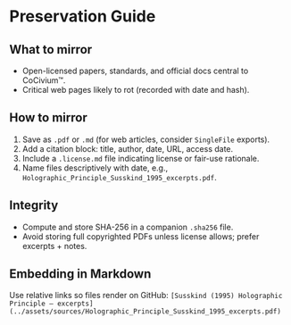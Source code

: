 <!-- status: stub; target: 150+ words -->
<!-- status: stub; target: 150+ words -->
<!-- status: stub; target: 150+ words -->
<!-- status: stub; target: 150+ words -->
<!-- status: stub; target: 150+ words -->
<!-- status: stub; target: 150+ words -->
# Preservation Guide

## What to mirror
- Open-licensed papers, standards, and official docs central to CoCivium™.
- Critical web pages likely to rot (recorded with date and hash).

## How to mirror
1. Save as `.pdf` or `.md` (for web articles, consider `SingleFile` exports).
2. Add a citation block: title, author, date, URL, access date.
3. Include a `.license.md` file indicating license or fair-use rationale.
4. Name files descriptively with date, e.g., `Holographic_Principle_Susskind_1995_excerpts.pdf`.

## Integrity
- Compute and store SHA-256 in a companion `.sha256` file.
- Avoid storing full copyrighted PDFs unless license allows; prefer excerpts + notes.

## Embedding in Markdown
Use relative links so files render on GitHub:
`[Susskind (1995) Holographic Principle — excerpts](../assets/sources/Holographic_Principle_Susskind_1995_excerpts.pdf)`







